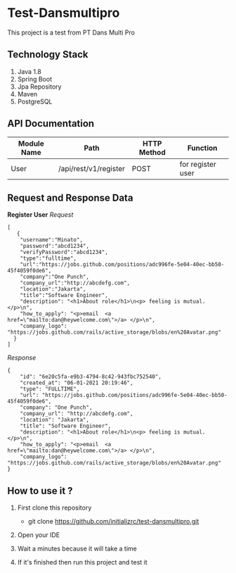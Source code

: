 # Test-Dansmultipro

This project is a test from PT Dans Multi Pro

## Technology Stack
1. Java 1.8
2. Spring Boot
3. Jpa Repository
4. Maven
5. PostgreSQL

## API Documentation
| Module Name | Path                  | HTTP Method | Function          |
| ----------- | --------------------- | ----------- | ----------------- |
| User        | /api/rest/v1/register | POST        | for register user |

## Request and Response Data
**Register User**
*Request*
```
[
   {
    "username":"Minato",
    "password":"abcd1234",
    "verifyPassword":"abcd1234",
    "type":"fulltime",
    "url":"https://jobs.github.com/positions/adc996fe-5e04-40ec-bb50-45f4059f0de6",
    "company":"One Punch",
    "company_url":"http://abcdefg.com",
    "location":"Jakarta",
    "title":"Software Engineer",
    "description": "<h1>About role</h1>\n<p> feeling is mutual.</p>\n",
    "how_to_apply": "<p>email  <a href=\"mailto:dan@heywelcome.com\">/a> </p>\n",
    "company_logo": "https://jobs.github.com/rails/active_storage/blobs/en%20Avatar.png"
  }
]
```
*Response*
```
{
    "id": "6e20c5fa-e9b3-4794-8c42-943fbc752540",
    "created_at": "06-01-2021 20:19:46",
    "type": "FULLTIME",
    "url": "https://jobs.github.com/positions/adc996fe-5e04-40ec-bb50-45f4059f0de6",
    "company": "One Punch",
    "company_url": "http://abcdefg.com",
    "location": "Jakarta",
    "title": "Software Engineer",
    "description": "<h1>About role</h1>\n<p> feeling is mutual.</p>\n",
    "how_to_apply": "<p>email  <a href=\"mailto:dan@heywelcome.com\">/a> </p>\n",
    "company_logo": "https://jobs.github.com/rails/active_storage/blobs/en%20Avatar.png"
}
```

## How to use it ?
1. First clone this repository 
      - git clone https://github.com/initializrc/test-dansmultipro.git
   
2. Open your IDE
3. Wait a minutes because it will take a time
4. If it's finished then run this project and test it
